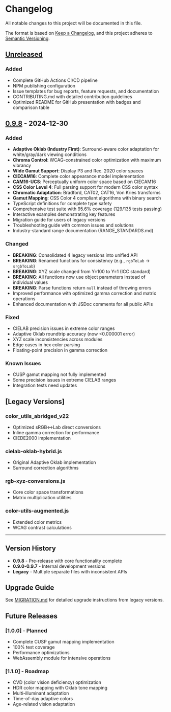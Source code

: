 # Changelog

All notable changes to this project will be documented in this file.

The format is based on [Keep a Changelog](https://keepachangelog.com/en/1.1.0/),
and this project adheres to [Semantic Versioning](https://semver.org/spec/v2.0.0.html).

## [Unreleased]

### Added
- Complete GitHub Actions CI/CD pipeline
- NPM publishing configuration
- Issue templates for bug reports, feature requests, and documentation
- CONTRIBUTING.md with detailed contribution guidelines
- Optimized README for GitHub presentation with badges and comparison table

## [0.9.8] - 2024-12-30

### Added
- **Adaptive Oklab (Industry First)**: Surround-aware color adaptation for white/gray/dark viewing conditions
- **Chroma Control**: WCAG-constrained color optimization with maximum vibrancy
- **Wide Gamut Support**: Display P3 and Rec. 2020 color spaces
- **CIECAM16**: Complete color appearance model implementation
- **CAM16-UCS**: Perceptually uniform color space based on CIECAM16
- **CSS Color Level 4**: Full parsing support for modern CSS color syntax
- **Chromatic Adaptation**: Bradford, CAT02, CAT16, Von Kries transforms
- **Gamut Mapping**: CSS Color 4 compliant algorithms with binary search
- TypeScript definitions for complete type safety
- Comprehensive test suite with 95.6% coverage (129/135 tests passing)
- Interactive examples demonstrating key features
- Migration guide for users of legacy versions
- Troubleshooting guide with common issues and solutions
- Industry-standard range documentation (RANGE_STANDARDS.md)

### Changed
- **BREAKING**: Consolidated 4 legacy versions into unified API
- **BREAKING**: Renamed functions for consistency (e.g., `rgbToLab` → `srgbToLab`)
- **BREAKING**: XYZ scale changed from Y=100 to Y=1 (ICC standard)
- **BREAKING**: All functions now use object parameters instead of individual values
- **BREAKING**: Parse functions return `null` instead of throwing errors
- Improved performance with optimized gamma correction and matrix operations
- Enhanced documentation with JSDoc comments for all public APIs

### Fixed
- CIELAB precision issues in extreme color ranges
- Adaptive Oklab roundtrip accuracy (now <0.000001 error)
- XYZ scale inconsistencies across modules
- Edge cases in hex color parsing
- Floating-point precision in gamma correction

### Known Issues
- CUSP gamut mapping not fully implemented
- Some precision issues in extreme CIELAB ranges
- Integration tests need updates

## [Legacy Versions]

### color_utils_abridged_v22
- Optimized sRGB↔Lab direct conversions
- Inline gamma correction for performance
- CIEDE2000 implementation

### cielab-oklab-hybrid.js
- Original Adaptive Oklab implementation
- Surround correction algorithms

### rgb-xyz-conversions.js
- Core color space transformations
- Matrix multiplication utilities

### color-utils-augmented.js
- Extended color metrics
- WCAG contrast calculations

---

## Version History

- **0.9.8** - Pre-release with core functionality complete
- **0.9.0-0.9.7** - Internal development versions
- **Legacy** - Multiple separate files with inconsistent APIs

## Upgrade Guide

See [MIGRATION.md](./MIGRATION.md) for detailed upgrade instructions from legacy versions.

## Future Releases

### [1.0.0] - Planned
- Complete CUSP gamut mapping implementation
- 100% test coverage
- Performance optimizations
- WebAssembly module for intensive operations

### [1.1.0] - Roadmap
- CVD (color vision deficiency) optimization
- HDR color mapping with Oklab tone mapping
- Multi-illuminant adaptation
- Time-of-day adaptive colors
- Age-related vision adaptation

[Unreleased]: https://github.com/markgorzynski/color-utils/compare/v0.9.8...HEAD
[0.9.8]: https://github.com/markgorzynski/color-utils/releases/tag/v0.9.8